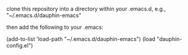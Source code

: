 clone this repository into a directory within your .emacs.d, e.g., "~/.emacs.d/dauphin-emacs"

then add the following to your .emacs:

(add-to-list 'load-path "~/.emacs.d/dauphin-emacs")
(load "dauphin-config.el")
